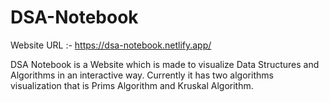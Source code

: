 # DSA-Notebook

Website URL :- https://dsa-notebook.netlify.app/

DSA Notebook is a Website which is made to visualize Data Structures and Algorithms in an interactive way.
Currently it has two algorithms visualization that is Prims Algorithm and Kruskal Algorithm.
